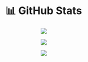 <div align="center">

# 📊 GitHub Stats

![](https://img.shields.io/github/last-commit/brittojo7n/brittojo7n)

![](https://github-readme-stats.vercel.app/api/top-langs/?username=brittojo7n&layout=compact&theme=tokyonight&hide_border=true)

![](https://github-readme-stats.vercel.app/api?username=brittojo7n&show_icons=true&theme=tokyonight&rank_icon=github&hide_border=true)

</div>
